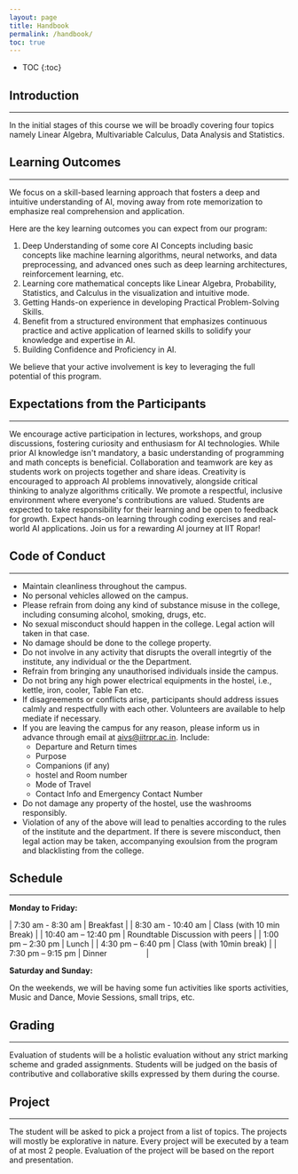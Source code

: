 ```yaml
---
layout: page
title: Handbook 
permalink: /handbook/
toc: true
---
```


* TOC
{:toc}

## Introduction  
---
In the initial stages of this course we will be broadly covering four topics namely Linear Algebra, Multivariable Calculus, Data Analysis and Statistics.  

## Learning Outcomes
---
We focus on a skill-based learning approach that fosters a deep and intuitive understanding of AI, moving away from rote memorization to emphasize real comprehension and application.

Here are the key learning outcomes you can expect from our program:

1. Deep Understanding of some core AI Concepts including basic concepts like machine learning algorithms, neural networks, and data preprocessing, and advanced ones such as deep learning architectures, reinforcement learning, etc.
2. Learning core mathematical concepts like Linear Algebra, Probability, Statistics, and Calculus in the visualization and intuitive mode.
3. Getting Hands-on experience in developing Practical Problem-Solving Skills.
4. Benefit from a structured environment that emphasizes continuous practice and active application of learned skills to solidify your knowledge and expertise in AI.
5. Building Confidence and Proficiency in AI.

We believe that your active involvement is key to leveraging the full potential of this program.


## Expectations from the Participants
---
We encourage active participation in lectures, workshops, and group discussions, fostering curiosity and enthusiasm for AI technologies. While prior AI knowledge isn't mandatory, a basic understanding of programming and math concepts is beneficial. Collaboration and teamwork are key as students work on projects together and share ideas. Creativity is encouraged to approach AI problems innovatively, alongside critical thinking to analyze algorithms critically. We promote a respectful, inclusive environment where everyone's contributions are valued. Students are expected to take responsibility for their learning and be open to feedback for growth. Expect hands-on learning through coding exercises and real-world AI applications. Join us for a rewarding AI journey at IIT Ropar!

## Code of Conduct 
---
- Maintain cleanliness throughout the campus.
- No personal vehicles allowed on the campus.
- Please refrain from doing any kind of substance misuse in the college, including consuming alcohol, smoking, drugs, etc.
- No sexual misconduct should happen in the college. Legal action will taken in that case.
- No damage should be done to the college property. 
- Do not involve in any activity that disrupts the overall integrtiy of the institute, any individual or the the Department.
- Refrain from bringing any unauthorised individuals inside the campus.
- Do not bring any high power electrical equipments in the hostel, i.e., kettle, iron, cooler, Table Fan etc.
- If disagreements or conflicts arise, participants should address issues calmly and respectfully with each other. Volunteers are available to help mediate if necessary.
- If you are leaving the campus for any reason, please inform us in advance through email at aivs@iitrpr.ac.in. Include:
    - Departure and Return times
    - Purpose
    - Companions (if any)
    - hostel and Room number
    - Mode of Travel
    - Contact Info and Emergency Contact Number
- Do not damage any property of the hostel, use the washrooms responsibly.
- Violation of any of the above will lead to penalties according to the rules of the institute and the department. If there is severe misconduct, then legal action may be taken, accompanying exoulsion from the program and blacklisting from the college.

## Schedule  
---
**Monday to Friday:**

| 7:30 am - 8:30 am   | Breakfast                                           |
| 8:30 am - 10:40 am  | Class (with 10 min Break)                           |
| 10:40 am – 12:40 pm | Roundtable Discussion with peers                    |
| 1:00 pm – 2:30 pm   | Lunch                                               |
| 4:30 pm – 6:40 pm   | Class (with 10min break)                            |
| 7:30 pm – 9:15 pm   | Dinner                                              |

**Saturday and Sunday:**

On the weekends, we will be having some fun activities like sports activities, Music and Dance, Movie Sessions, small trips, etc.

## Grading
---
Evaluation of students will be a holistic evaluation without any strict marking scheme and graded assignments. Students will be judged on the basis of contributive and collaborative skills expressed by them during the course.


## Project
---
The student will be asked to pick a project from a list of topics. The projects will mostly be explorative in nature. Every project will be executed by a team of at most 2 people. Evaluation of the project will be based on the report and presentation.  


